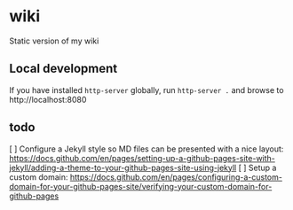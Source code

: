 # wiki
Static version of my wiki

## Local development
If you have installed `http-server` globally, run `http-server .` and browse to http://localhost:8080

## todo
[ ] Configure a Jekyll style so MD files can be presented with a nice layout: https://docs.github.com/en/pages/setting-up-a-github-pages-site-with-jekyll/adding-a-theme-to-your-github-pages-site-using-jekyll
[ ] Setup a custom domain: https://docs.github.com/en/pages/configuring-a-custom-domain-for-your-github-pages-site/verifying-your-custom-domain-for-github-pages

